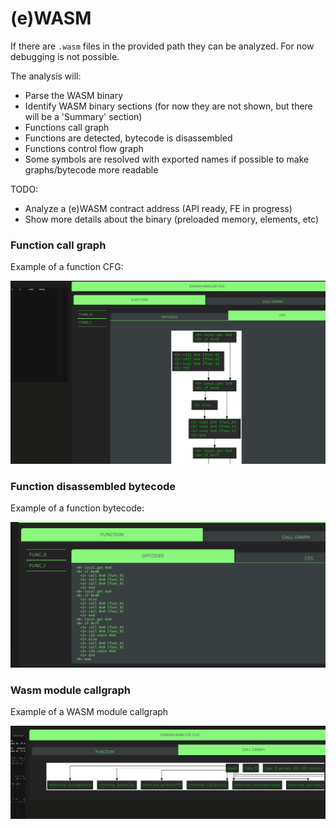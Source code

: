 # (e)WASM

If there are `.wasm` files in the provided path they can be analyzed.
For now debugging is not possible.

The analysis will:
* Parse the WASM binary
* Identify WASM binary sections (for now they are not shown, but there will be a 'Summary' section)
* Functions call graph
* Functions are detected, bytecode is disassembled
* Functions control flow graph
* Some symbols are resolved with exported names if possible to make graphs/bytecode more readable

TODO:

* Analyze a (e)WASM contract address (API ready, FE in progress)
* Show more details about the binary (preloaded memory, elements, etc)

### Function call graph

Example of a function CFG:

![Function CFG](./images/function_cfg.png)

### Function disassembled bytecode

Example of a function bytecode:

![Function Bytecode](./images/function_bytecode.png)

### Wasm module callgraph

Example of a WASM module callgraph

![Module callgraph](./images/callgraph.png)
